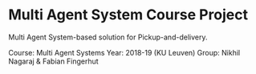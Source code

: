 # Multi Agent System Course Project
Multi Agent System-based solution for Pickup-and-delivery. 


Course: Multi Agent Systems
Year: 2018-19 (KU Leuven)
Group: Nikhil Nagaraj & Fabian Fingerhut

